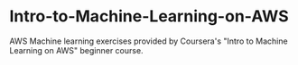 # Intro-to-Machine-Learning-on-AWS
AWS Machine learning exercises provided by Coursera's "Intro to Machine Learning on AWS" beginner course.
